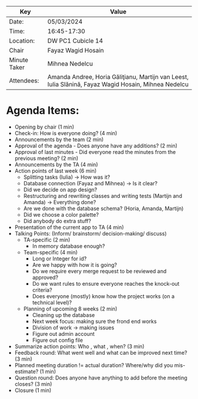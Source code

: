 | Key | Value                                                                                                |
| --- |------------------------------------------------------------------------------------------------------|
| Date: | 05/03/2024                                                                                           |
| Time: | 16:45-17:30                                                                                          |
| Location: | DW PC1 Cubicle 14                                                                                    |
| Chair | Fayaz Wagid Hosain                                                                                   |
| Minute Taker | Mihnea Nedelcu                                                                                       |
| Attendees: | Amanda Andree, Horia Găliţianu, Martijn van Leest, Iulia Slănină, Fayaz Wagid Hosain, Mihnea Nedelcu |  


# Agenda Items:
- Opening by chair (1 min)
- Check-in: How is everyone doing? (4 min)
- Announcements by the team (2 min)
- Approval of the agenda - Does anyone have any additions? (2 min)
- Approval of last minutes - Did everyone read the minutes from the previous meeting? (2 min)
- Announcements by the TA (4 min)
- Action points of last week (6 min)
    - Splitting tasks (Iulia) -> How was it?
    - Database connection (Fayaz and Mihnea) -> Is it clear?
    - Did we decide on app design?
    - Restructuring and rewriting classes and writing tests (Martijn and Amanda) -> Everything done?
    - Are we done with the database schema? (Horia, Amanda, Martijn)
    - Did we choose a color palette?
    - Did anybody do extra stuff?
- Presentation of the current app to TA (4 min)
- Talking Points: (Inform/ brainstorm/ decision-making/ discuss)
    - TA-specific (2 min)
        - In memory database enough?
    - Team-specific (4 min)
        - Long or Integer for id?
        - Are we happy with how it is going?
        - Do we require every merge request to be reviewed and approved?
        - Do we want rules to ensure everyone reaches the knock-out criteria?
        - Does everyone (mostly) know how the project works (on a technical level)?
    - Planning of upcoming 8 weeks (2 min)
        - Cleaning up the database
        - Next week focus: making sure the frond end works
        - Division of work -> making issues
        - Figure out admin account
        - Figure out config file
- Summarize action points: Who , what , when? (3 min)
- Feedback round: What went well and what can be improved next time? (3 min)
- Planned meeting duration != actual duration? Where/why did you mis-estimate? (1 min)
- Question round: Does anyone have anything to add before the meeting closes? (3 min)
- Closure (1 min)


